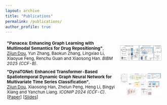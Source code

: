 ```yaml
---
layout: archive
title: "Publications"
permalink: /publications/
author_profile: true
---
```


<!-- {% if author.googlescholar %}
  You can also find my articles on <u><a href="{{author.googlescholar}}">my Google Scholar profile</a>.</u>
{% endif %}

{% include base_path %}

{% for post in site.publications reversed %}
  {% include archive-single.html %}
{% endfor %} -->

<table style="width:100%;border:None;border-spacing:0px;border-collapse:separate;margin-right:0;margin-left:0;font-size:0.95em;">

<tr>
    <td style="padding:5px;width:70%;vertical-align:middle;border-right:none;border-bottom:none;">
      <b>"Panacea: Enhancing Graph Learning with Multimodal Semantics for Drug Repositioning"</b>, 
      <br>
      <u>Zijun Dou</u>, Yun Zhang, Baokun Zhang, Lingxiao Li, Xiaoyue Feng, Renchu Guan and Xiaosong Han. <i>BIBM 2025 (CCF-B)</i>.
      <br>
    </td>
    <td style="padding:10px;width:30%;vertical-align:middle;border-right:none;border-bottom:none;">
      <a href="/images/panacea.png">
      <img src='/images/panacea.png' width="300">
      </a>
    </td>
  </tr>


<tr>
    <td style="padding:5px;width:70%;vertical-align:middle;border-right:none;border-bottom:none;">
      <b>"DynaTGNet: Enhanced Transformer-Based Spatiotemporal Dynamic Graph Neural Network for Multivariate Time Series Classification"</b>, 
      <br>
      <u>Zijun Dou</u>, Xiaosong Han, Zhelun Peng, Heng Li, Bingyi Xiang and Yanchun Liang. <i>ICONIP 2024 (CCF-C)</i>.
      <br>
      [<a href="https://link.springer.com/chapter/10.1007/978-981-96-6954-7_32">Paper</a>]  
      [<a href="../resource/ICONIP 2024 Presentation.pdf">Slides</a>]
    </td>
    <td style="padding:10px;width:30%;vertical-align:middle;border-right:none;border-bottom:none;">
      <a href="/images/dynatgnet.png">
      <img src='/images/dynatgnet.png' width="300">
      </a>
    </td>
  </tr>

</table>
